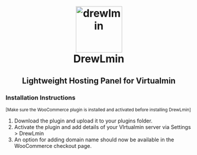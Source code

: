 <h1 align="center">
  <a href="https://software.shillongtitude.com/drewlmin" target="_blank">
    <img src="https://shillongtitude.com/wp-content/uploads/2021/08/drewlmin-logo.png" align="center" width="125px" alt="drewlmin" style="max-width: 100%;"/>
  </a>
  <br/>
  DrewLmin
</h1>
<h2 align="center">Lightweight Hosting Panel for Virtualmin</h2>
<h3>Installation Instructions</h3>

<sub>[Make sure the WooCommerce plugin is installed and activated before installing DrewLmin]</sub>

1. Download the plugin and upload it to your plugins folder.
2. Activate the plugin and add details of your VIrtualmin server via Settings > DrewLmin
3. An option for adding domain name should now be available in the WooCommerce checkout page.
